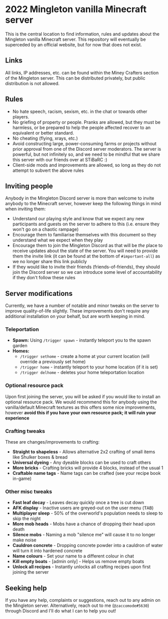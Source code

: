 # 2022 Mingleton vanilla Minecraft server
This is the central location to find information, rules and updates about the Mingleton vanilla Minecraft server. This repository will eventually be superceded by an official website, but for now that does not exist.

## Links
All links, IP addresses, etc. can be found within the Miney Crafters section of the Mingleton server. This can be distributed privately, but public distribution is not allowed.

## Rules
- No hate speech, racism, sexism, etc. in the chat or towards other players.
- No griefing of property or people. Pranks are allowed, but they must be harmless, or be prepared to help the people affected recover to an equivalent or better standard.
- No cheating (flying, xrays, etc.)
- Avoid constructing large, power-consuming farms or projects without prior approval from one of the Discord server moderators. The server is powerful, but not infinitely so, and we need to be mindful that we share this server with our friends over at STiBaRC :)
- Client-side mods and improvements are allowed, so long as they do not attempt to subvert the above rules

## Inviting people
Anybody in the Mingleton Discord server is more than welcome to invite anybody to the Minecraft server, however keep the following things in mind when inviting them:
- Understand our playing style and know that we expect any new participants and guests on the server to adhere to this (i.e. ensure they won't go on a chaotic rampage)
- Encourage them to familiarise themselves with this document so they understand what we expect when they play
- Encourage them to join the Mingleton Discord as that will be *the* place to receive updates about the state of the server. You will need to provide them the invite link (it can be found at the bottom of `#important-all`) as we no longer share this link publicly
- If they would like to invite their friends (friends-of-friends), they should join the Discord server so we can introduce some level of accountability if they don't follow these rules

## Server modifications
Currently, we have a number of notable and minor tweaks on the server to improve quality-of-life slightly. These improvements don't require any additional installation on your behalf, but are worth keeping in mind.

### Teleportation
- **Spawn:** Using `/trigger spawn` - instantly teleport you to the spawn garden
- **Homes:**
  - `/trigger sethome` - create a home at your current location (will override a previously set home)
  - `/trigger home` - instantly teleport to your home location (if it is set)
  - `/trigger delhome` - deletes your home teleportation location
  
### Optional resource pack
Upon first joining the server, you will be asked if you would like to install an optional resource pack. We would recommend this for anybody using the vanilla/default Minecraft textures as this offers some nice improvements, however **avoid this if you have your own resource pack; it will ruin your experience**

### Crafting tweaks
These are changes/improvements to crafting:
- **Straight to shapeless** - Allows alternative 2x2 crafting of small items like Shulker boxes & bread
- **Universal dyeing** - Any dyeable blocks can be used to craft others
- **More bricks** - Crafting bricks will provide 4 blocks, instead of the usual 1
- **Craftable name tags** - Name tags can be crafted (see your recipe book in-game)

### Other misc tweaks
- **Fast leaf decay** - Leaves decay quickly once a tree is cut down
- **AFK display** - Inactive users are greyed-out on the user menu (<kbd>TAB</kbd>)
- **Multiplayer sleep** - 50% of the overworld's population needs to sleep to skip the night
- **More mob heads** - Mobs have a chance of dropping their head upon death
- **Silence mobs** - Naming a mob "silence me" will cause it to no longer make noise
- **Cauldron concrete** - Dropping concrete powder into a cauldron of water will turn it into hardened concrete
- **Name colours** - Set your name to a different colour in chat
- **Kill empty boats** - [admin only] - Helps us remove empty boats
- **Unlock all recipes** - Instantly unlocks all crafting recipes upon first joining the server

## Seeking help
If you have any help, complaints or suggestions, reach out to any admin on the Mingleton server. Alternatively, reach out to me (`@zaccomode#5630`) through Discord and I'll do what I can to help you out!
